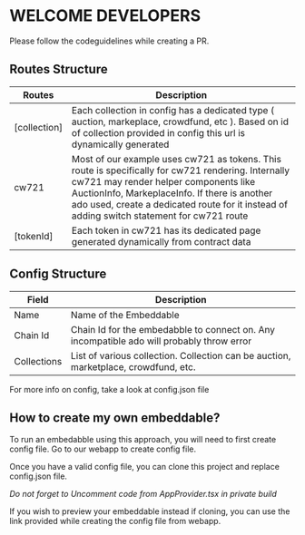 # WELCOME DEVELOPERS

Please follow the codeguidelines while creating a PR.

## Routes Structure

| Routes       | Description                                                                                                                                                                                                                                                                                |
| ------------ | ------------------------------------------------------------------------------------------------------------------------------------------------------------------------------------------------------------------------------------------------------------------------------------------ |
| [collection] | Each collection in config has a dedicated type ( auction, markeplace, crowdfund, etc ). Based on id of collection provided in config this url is dynamically generated                                                                                                                     |
| cw721        | Most of our example uses cw721 as tokens. This route is specifically for cw721 rendering. Internally cw721 may render helper components like AuctionInfo, MarkeplaceInfo. If there is another ado used, create a dedicated route for it instead of adding switch statement for cw721 route |
| [tokenId]    | Each token in cw721 has its dedicated page generated dynamically from contract data                                                                                                                                                                                                        |

## Config Structure

| Field       | Description                                                                               |
| ----------- | ----------------------------------------------------------------------------------------- |
| Name        | Name of the Embeddable                                                                    |
| Chain Id    | Chain Id for the embedabble to connect on. Any incompatible ado will probably throw error |
| Collections | List of various collection. Collection can be auction, marketplace, crowdfund, etc.       |

For more info on config, take a look at config.json file

## How to create my own embeddable?

To run an embedabble using this approach, you will need to first create config file. Go to our webapp to create config file.

Once you have a valid config file, you can clone this project and replace config.json file.

_Do not forget to Uncomment code from AppProvider.tsx in private build_

If you wish to preview your embeddable instead if cloning, you can use the link provided while creating the config file from webapp.
